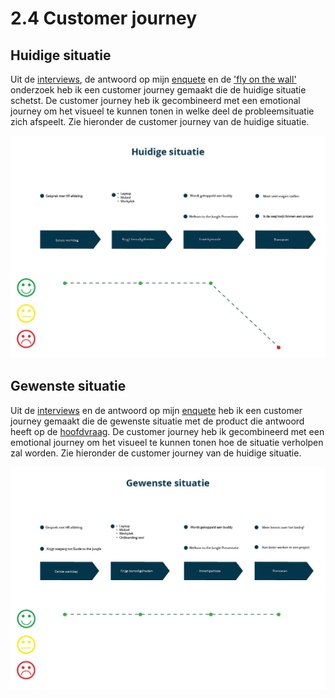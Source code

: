 # 2.4 Customer journey

## Huidige situatie

Uit de [interviews](../onderzoek-methodes/interviews/), de antwoord op mijn [enquete](../onderzoek-methodes/surveys/survey-working-at-jungle-minds.md) en de ['fly on the wall'](../onderzoek-methodes/6.3-fly-on-the-wall.md) onderzoek heb ik een customer journey gemaakt die de huidige situatie schetst. De customer journey heb ik gecombineerd met een emotional journey om het visueel te kunnen tonen in welke deel de probleemsituatie zich afspeelt. Zie hieronder de customer journey van de huidige situatie.

![Afbeelding 14: De probleemsituatie speelt zich af in de laatste fase, namelijk prestaties.](../.gitbook/assets/customer-journey%20%281%29.jpg)



## Gewenste situatie

Uit de [interviews](../onderzoek-methodes/interviews/) en de antwoord op mijn [enquete](../onderzoek-methodes/surveys/survey-working-at-jungle-minds.md) heb ik een customer journey gemaakt die de gewenste situatie met de product die antwoord heeft op de [hoofdvraag](../1.-introductie/onderzoeksvragen.md#hoofdvraag). De customer journey heb ik gecombineerd met een emotional journey om het visueel te kunnen tonen hoe de situatie verholpen zal worden. Zie hieronder de customer journey van de huidige situatie.

![Afbeelding 15: Door middel van het eindproduct zullen de eindprestaties verbeterd worden.](../.gitbook/assets/customer-journey2.jpg)



